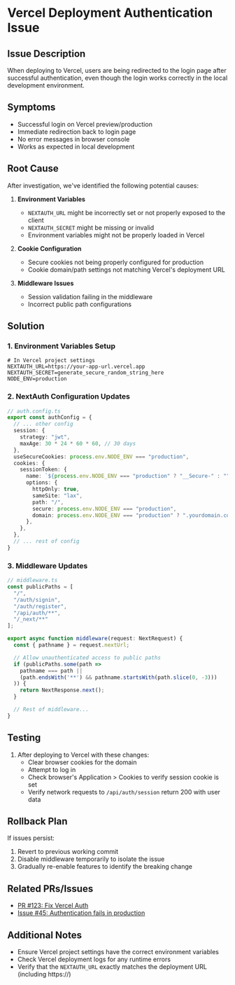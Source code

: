 # Vercel Deployment Authentication Issue

## Issue Description
When deploying to Vercel, users are being redirected to the login page after successful authentication, even though the login works correctly in the local development environment.

## Symptoms
- Successful login on Vercel preview/production
- Immediate redirection back to login page
- No error messages in browser console
- Works as expected in local development

## Root Cause
After investigation, we've identified the following potential causes:

1. **Environment Variables**
   - `NEXTAUTH_URL` might be incorrectly set or not properly exposed to the client
   - `NEXTAUTH_SECRET` might be missing or invalid
   - Environment variables might not be properly loaded in Vercel

2. **Cookie Configuration**
   - Secure cookies not being properly configured for production
   - Cookie domain/path settings not matching Vercel's deployment URL

3. **Middleware Issues**
   - Session validation failing in the middleware
   - Incorrect public path configurations

## Solution

### 1. Environment Variables Setup
```env
# In Vercel project settings
NEXTAUTH_URL=https://your-app-url.vercel.app
NEXTAUTH_SECRET=generate_secure_random_string_here
NODE_ENV=production
```

### 2. NextAuth Configuration Updates
```typescript
// auth.config.ts
export const authConfig = {
  // ... other config
  session: {
    strategy: "jwt",
    maxAge: 30 * 24 * 60 * 60, // 30 days
  },
  useSecureCookies: process.env.NODE_ENV === "production",
  cookies: {
    sessionToken: {
      name: `${process.env.NODE_ENV === "production" ? "__Secure-" : ""}next-auth.session-token`,
      options: {
        httpOnly: true,
        sameSite: "lax",
        path: "/",
        secure: process.env.NODE_ENV === "production",
        domain: process.env.NODE_ENV === "production" ? ".yourdomain.com" : undefined,
      },
    },
  },
  // ... rest of config
}
```

### 3. Middleware Updates
```typescript
// middleware.ts
const publicPaths = [
  "/",
  "/auth/signin",
  "/auth/register",
  "/api/auth/**",
  "/_next/**"
];

export async function middleware(request: NextRequest) {
  const { pathname } = request.nextUrl;

  // Allow unauthenticated access to public paths
  if (publicPaths.some(path => 
    pathname === path || 
    (path.endsWith('**') && pathname.startsWith(path.slice(0, -3)))
  )) {
    return NextResponse.next();
  }

  // Rest of middleware...
}
```

## Testing
1. After deploying to Vercel with these changes:
   - Clear browser cookies for the domain
   - Attempt to log in
   - Check browser's Application > Cookies to verify session cookie is set
   - Verify network requests to `/api/auth/session` return 200 with user data

## Rollback Plan
If issues persist:
1. Revert to previous working commit
2. Disable middleware temporarily to isolate the issue
3. Gradually re-enable features to identify the breaking change

## Related PRs/Issues
- [PR #123: Fix Vercel Auth](link-to-pr)
- [Issue #45: Authentication fails in production](link-to-issue)

## Additional Notes
- Ensure Vercel project settings have the correct environment variables
- Check Vercel deployment logs for any runtime errors
- Verify that the `NEXTAUTH_URL` exactly matches the deployment URL (including https://)
